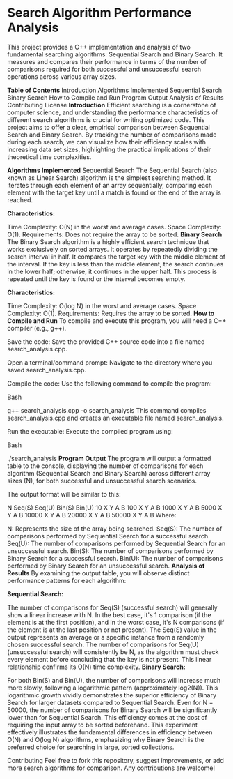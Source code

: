 # Search Algorithm Performance Analysis
This project provides a C++ implementation and analysis of two fundamental searching algorithms: Sequential Search and Binary Search. It measures and compares their performance in terms of the number of comparisons required for both successful and unsuccessful search operations across various array sizes.

**Table of Contents**
Introduction
Algorithms Implemented
Sequential Search
Binary Search
How to Compile and Run
Program Output
Analysis of Results
Contributing
License
**Introduction**
Efficient searching is a cornerstone of computer science, and understanding the performance characteristics of different search algorithms is crucial for writing optimized code. This project aims to offer a clear, empirical comparison between Sequential Search and Binary Search. By tracking the number of comparisons made during each search, we can visualize how their efficiency scales with increasing data set sizes, highlighting the practical implications of their theoretical time complexities.

**Algorithms Implemented**
Sequential Search
The Sequential Search (also known as Linear Search) algorithm is the simplest searching method. It iterates through each element of an array sequentially, comparing each element with the target key until a match is found or the end of the array is reached.

**Characteristics:**

Time Complexity: O(N) in the worst and average cases.
Space Complexity: O(1).
Requirements: Does not require the array to be sorted.
**Binary Search**
The Binary Search algorithm is a highly efficient search technique that works exclusively on sorted arrays. It operates by repeatedly dividing the search interval in half. It compares the target key with the middle element of the interval. If the key is less than the middle element, the search continues in the lower half; otherwise, it continues in the upper half. This process is repeated until the key is found or the interval becomes empty.

**Characteristics:**

Time Complexity: O(log N) in the worst and average cases.
Space Complexity: O(1).
Requirements: Requires the array to be sorted.
**How to Compile and Run**
To compile and execute this program, you will need a C++ compiler (e.g., g++).

Save the code: Save the provided C++ source code into a file named search_analysis.cpp.

Open a terminal/command prompt: Navigate to the directory where you saved search_analysis.cpp.

Compile the code: Use the following command to compile the program:

Bash

g++ search_analysis.cpp -o search_analysis
This command compiles search_analysis.cpp and creates an executable file named search_analysis.

Run the executable: Execute the compiled program using:

Bash

./search_analysis
**Program Output**
The program will output a formatted table to the console, displaying the number of comparisons for each algorithm (Sequential Search and Binary Search) across different array sizes (N), for both successful and unsuccessful search scenarios.

The output format will be similar to this:

N       Seq(S)  Seq(U)  Bin(S)  Bin(U)
10      X       Y       A       B
100     X       Y       A       B
1000    X       Y       A       B
5000    X       Y       A       B
10000   X       Y       A       B
20000   X       Y       A       B
50000   X       Y       A       B
Where:

N: Represents the size of the array being searched.
Seq(S): The number of comparisons performed by Sequential Search for a successful search.
Seq(U): The number of comparisons performed by Sequential Search for an unsuccessful search.
Bin(S): The number of comparisons performed by Binary Search for a successful search.
Bin(U): The number of comparisons performed by Binary Search for an unsuccessful search.
**Analysis of Results**
By examining the output table, you will observe distinct performance patterns for each algorithm:

**Sequential Search:**

The number of comparisons for Seq(S) (successful search) will generally show a linear increase with N. In the best case, it's 1 comparison (if the element is at the first position), and in the worst case, it's N comparisons (if the element is at the last position or not present). The Seq(S) value in the output represents an average or a specific instance from a randomly chosen successful search.
The number of comparisons for Seq(U) (unsuccessful search) will consistently be N, as the algorithm must check every element before concluding that the key is not present.
This linear relationship confirms its O(N) time complexity.
**Binary Search:**

For both Bin(S) and Bin(U), the number of comparisons will increase much more slowly, following a logarithmic pattern (approximately log2(N)).
This logarithmic growth vividly demonstrates the superior efficiency of Binary Search for larger datasets compared to Sequential Search. Even for N = 50000, the number of comparisons for Binary Search will be significantly lower than for Sequential Search.
This efficiency comes at the cost of requiring the input array to be sorted beforehand.
This experiment effectively illustrates the fundamental differences in efficiency between O(N) and O(log N) algorithms, emphasizing why Binary Search is the preferred choice for searching in large, sorted collections.

Contributing
Feel free to fork this repository, suggest improvements, or add more search algorithms for comparison. Any contributions are welcome!

